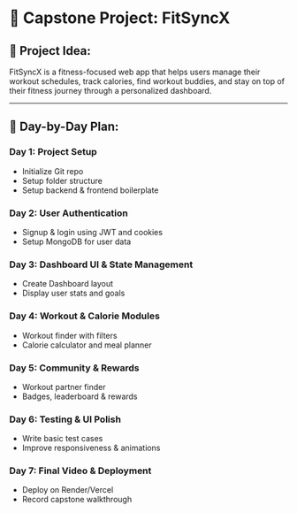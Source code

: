 # 🚀 Capstone Project: FitSyncX

## 🧠 Project Idea:
FitSyncX is a fitness-focused web app that helps users manage their workout schedules, track calories, find workout buddies, and stay on top of their fitness journey through a personalized dashboard.

---

## 📅 Day-by-Day Plan:

### Day 1: Project Setup
- Initialize Git repo
- Setup folder structure
- Setup backend & frontend boilerplate

### Day 2: User Authentication
- Signup & login using JWT and cookies
- Setup MongoDB for user data

### Day 3: Dashboard UI & State Management
- Create Dashboard layout
- Display user stats and goals

### Day 4: Workout & Calorie Modules
- Workout finder with filters
- Calorie calculator and meal planner

### Day 5: Community & Rewards
- Workout partner finder
- Badges, leaderboard & rewards

### Day 6: Testing & UI Polish
- Write basic test cases
- Improve responsiveness & animations

### Day 7: Final Video & Deployment
- Deploy on Render/Vercel
- Record capstone walkthrough
